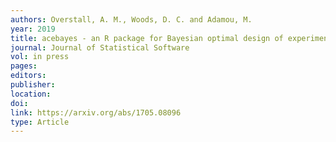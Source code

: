 ```yaml
---
authors: Overstall, A. M., Woods, D. C. and Adamou, M.
year: 2019
title: acebayes - an R package for Bayesian optimal design of experiments via approximate coordinate exchange
journal: Journal of Statistical Software
vol: in press
pages:
editors:
publisher:
location:
doi:
link: https://arxiv.org/abs/1705.08096
type: Article
---
```


